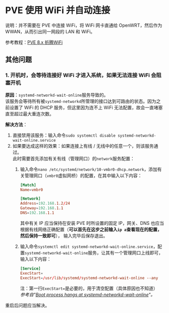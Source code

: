 # PVE 使用 WiFi 并自动连接

说明：并不需要在 PVE 中连接 WiFi，将 WiFi 网卡直通给 OpenWRT，然后作为 WWAN，从而引出同一网段的 LAN 和 WiFi。

参考教程：[PVE 8.x 折腾WiFi](https://www.yibin.blog/article/d40bebc1-8b67-4760-a007-b343c7086e56)

## 其他问题

### 1. 开机时，会等待连接好 WiFi 才进入系统，如果无法连接 WiFi 会阻塞开机

**原因**：`systemd-networkd-wait-online`服务导致的。  
该服务会等待所有被`systemd-networkd`所管理的接口达到可路由的状态。因为之前设置了 WiFi 的 DHCP 服务，但这里因为连不上 WiFi 无法配置，故会一直堵塞直至超过最大重连次数。

**解决方法**：

1. 直接禁用该服务：输入命令`sudo systemctl disable systemd-networkd-wait-online.service`
2. 如果要达成这样的效果：如果连接上有线 / 无线中的任意一个，则该服务通过。  
   此时需要首先添加有关有线（管理网口）的`network`服务配置：
   1. 输入命令`nano /etc/systemd/network/10-vmbr0-dhcp.network`，添加有关管理网口（`vmbr0`虚拟网桥）的配置，在其中输入以下内容：

      ```conf
      [Match]
      Name=vmbr0
      
      [Network]
      Address=192.168.1.2/24
      Gateway=192.168.1.1
      DNS=192.168.1.1
      ```

      其中有关 IP 应当保持在安装 PVE 时所设置的固定 IP，网关、DNS 也应当根据有线网络正确配置（**可以首先在这步之前输入`ip a`查看现在的配置，然后保持一致即可**），
      输入完毕后保存退出。
   2. 输入命令`systemctl edit systemd-networkd-wait-online.service`，配置`systemd-networkd-wait-online`服务，让其有一个管理网口上线即可，输入以下内容：

      ```conf
      [Service]
      ExecStart=
      ExecStart=/usr/lib/systemd/systemd-networkd-wait-online --any
      ```

      注：第一行`ExecStart=`是必要的，用于清空配置（具体原因也不知道）  
      *参考自"[Boot process hangs at systemd-networkd-wait-online](https://askubuntu.com/questions/1217252/boot-process-hangs-at-systemd-networkd-wait-online)"。*

重启后问题应当解决。

